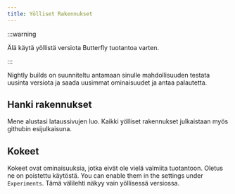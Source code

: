 ```yaml
---
title: Yölliset Rakennukset
---
```


:::warning

Älä käytä yöllistä versiota Butterfly tuotantoa varten.

:::

Nightly builds on suunniteltu antamaan sinulle mahdollisuuden testata uusinta versiota ja saada uusimmat ominaisuudet ja antaa palautetta.

## Hanki rakennukset

Mene alustasi lataussivujen luo.
Kaikki yölliset rakennukset julkaistaan myös githubin esijulkaisuna.

## Kokeet

Kokeet ovat ominaisuuksia, jotka eivät ole vielä valmiita tuotantoon.
Oletus ne on poistettu käytöstä. You can enable them in the settings under `Experiments`.
Tämä välilehti näkyy vain yöllisessä versiossa.
